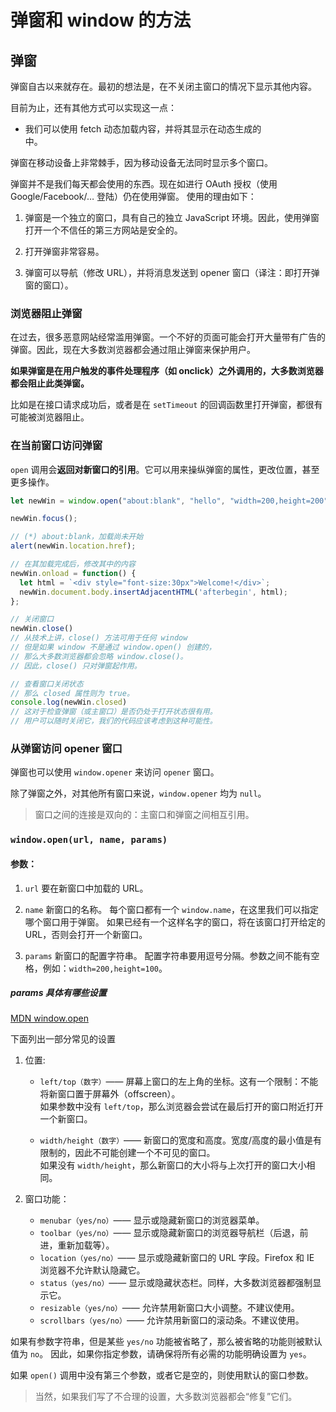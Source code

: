 # 弹窗和 window 的方法

## 弹窗

弹窗自古以来就存在。最初的想法是，在不关闭主窗口的情况下显示其他内容。

目前为止，还有其他方式可以实现这一点：

- 我们可以使用 fetch 动态加载内容，并将其显示在动态生成的 <div> 中。


弹窗在移动设备上非常棘手，因为移动设备无法同时显示多个窗口。

弹窗并不是我们每天都会使用的东西。现在如进行 OAuth 授权（使用 Google/Facebook/… 登陆）仍在使用弹窗。
使用的理由如下：

1. 弹窗是一个独立的窗口，具有自己的独立 JavaScript 环境。因此，使用弹窗打开一个不信任的第三方网站是安全的。

2. 打开弹窗非常容易。

3. 弹窗可以导航（修改 URL），并将消息发送到 opener 窗口（译注：即打开弹窗的窗口）。


### 浏览器阻止弹窗

在过去，很多恶意网站经常滥用弹窗。一个不好的页面可能会打开大量带有广告的弹窗。因此，现在大多数浏览器都会通过阻止弹窗来保护用户。

**如果弹窗是在用户触发的事件处理程序（如 onclick）之外调用的，大多数浏览器都会阻止此类弹窗。**

比如是在接口请求成功后，或者是在 `setTimeout` 的回调函数里打开弹窗，都很有可能被浏览器阻止。

### 在当前窗口访问弹窗

`open` 调用会**返回对新窗口的引用**。它可以用来操纵弹窗的属性，更改位置，甚至更多操作。

```jsx
let newWin = window.open("about:blank", "hello", "width=200,height=200");

newWin.focus();

// (*) about:blank，加载尚未开始
alert(newWin.location.href); 

// 在其加载完成后，修改其中的内容
newWin.onload = function() {
  let html = `<div style="font-size:30px">Welcome!</div>`;
  newWin.document.body.insertAdjacentHTML('afterbegin', html);
};

// 关闭窗口
newWin.close()
// 从技术上讲，close() 方法可用于任何 window
// 但是如果 window 不是通过 window.open() 创建的，
// 那么大多数浏览器都会忽略 window.close()。
// 因此，close() 只对弹窗起作用。

// 查看窗口关闭状态
// 那么 closed 属性则为 true。
console.log(newWin.closed)
// 这对于检查弹窗（或主窗口）是否仍处于打开状态很有用。
// 用户可以随时关闭它，我们的代码应该考虑到这种可能性。
```

### 从弹窗访问 opener 窗口

弹窗也可以使用 `window.opener` 来访问 `opener` 窗口。

除了弹窗之外，对其他所有窗口来说，`window.opener` 均为 `null`。

> 窗口之间的连接是双向的：主窗口和弹窗之间相互引用。

### `window.open(url, name, params)`

#### 参数：

1. `url`
   要在新窗口中加载的 URL。

2. `name`
   新窗口的名称。
   每个窗口都有一个 `window.name`，在这里我们可以指定哪个窗口用于弹窗。
   如果已经有一个这样名字的窗口，将在该窗口打开给定的 URL，否则会打开一个新窗口。
   
3. `params`
   新窗口的配置字符串。
   配置字符串要用逗号分隔。参数之间不能有空格，例如：`width=200,height=100`。

##### params 具体有哪些设置

[MDN window.open](https://developer.mozilla.org/en-US/docs/Web/API/Window/open)

下面列出一部分常见的设置

1. 位置:
   - `left/top（数字）`—— 屏幕上窗口的左上角的坐标。这有一个限制：不能将新窗口置于屏幕外（offscreen）。     
     如果参数中没有 `left/top`，那么浏览器会尝试在最后打开的窗口附近打开一个新窗口。

   - `width/height（数字）`—— 新窗口的宽度和高度。宽度/高度的最小值是有限制的，因此不可能创建一个不可见的窗口。  
     如果没有 `width/height`，那么新窗口的大小将与上次打开的窗口大小相同。

2. 窗口功能：
   - `menubar（yes/no）`—— 显示或隐藏新窗口的浏览器菜单。
   - `toolbar（yes/no）`—— 显示或隐藏新窗口的浏览器导航栏（后退，前进，重新加载等）。
   - `location（yes/no）`—— 显示或隐藏新窗口的 URL 字段。Firefox 和 IE 浏览器不允许默认隐藏它。
   - `status（yes/no）`—— 显示或隐藏状态栏。同样，大多数浏览器都强制显示它。
   - `resizable（yes/no）`—— 允许禁用新窗口大小调整。不建议使用。
   - `scrollbars（yes/no）`—— 允许禁用新窗口的滚动条。不建议使用。

如果有参数字符串，但是某些 `yes/no` 功能被省略了，那么被省略的功能则被默认值为 `no`。
因此，如果你指定参数，请确保将所有必需的功能明确设置为 `yes`。

如果 `open()` 调用中没有第三个参数，或者它是空的，则使用默认的窗口参数。

> 当然，如果我们写了不合理的设置，大多数浏览器都会“修复”它们。

